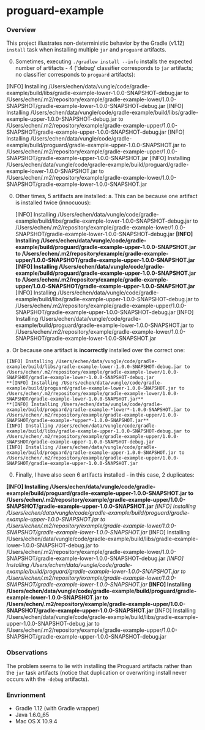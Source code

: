 # proguard-example

### Overview

This project illustrates non-deterministic behavior by the Gradle (v1.12) `install` task when installing multiple `jar` and `proguard` artifacts.

0. Sometimes, executing `./gradlew install --info` installs the expected number of artifacts - 4 ('debug' classifier corresponds to `jar` artifacts; no classifier corresponds to `proguard` artifacts):

  [INFO] Installing /Users/echen/data/vungle/code/gradle-example/build/libs/gradle-example-lower-1.0.0-SNAPSHOT-debug.jar to /Users/echen/.m2/repository/example/gradle-example-lower/1.0.0-SNAPSHOT/gradle-example-lower-1.0.0-SNAPSHOT-debug.jar
  [INFO] Installing /Users/echen/data/vungle/code/gradle-example/build/libs/gradle-example-upper-1.0.0-SNAPSHOT-debug.jar to /Users/echen/.m2/repository/example/gradle-example-upper/1.0.0-SNAPSHOT/gradle-example-upper-1.0.0-SNAPSHOT-debug.jar
  [INFO] Installing /Users/echen/data/vungle/code/gradle-example/build/proguard/gradle-example-upper-1.0.0-SNAPSHOT.jar to /Users/echen/.m2/repository/example/gradle-example-upper/1.0.0-SNAPSHOT/gradle-example-upper-1.0.0-SNAPSHOT.jar
  [INFO] Installing /Users/echen/data/vungle/code/gradle-example/build/proguard/gradle-example-lower-1.0.0-SNAPSHOT.jar to /Users/echen/.m2/repository/example/gradle-example-lower/1.0.0-SNAPSHOT/gradle-example-lower-1.0.0-SNAPSHOT.jar

0. Other times, 5 artifacts are installed:
  a. This can be because one artifact is installed twice (innocuous):

    [INFO] Installing /Users/echen/data/vungle/code/gradle-example/build/libs/gradle-example-lower-1.0.0-SNAPSHOT-debug.jar to /Users/echen/.m2/repository/example/gradle-example-lower/1.0.0-SNAPSHOT/gradle-example-lower-1.0.0-SNAPSHOT-debug.jar
    **[INFO] Installing /Users/echen/data/vungle/code/gradle-example/build/proguard/gradle-example-upper-1.0.0-SNAPSHOT.jar to /Users/echen/.m2/repository/example/gradle-example-upper/1.0.0-SNAPSHOT/gradle-example-upper-1.0.0-SNAPSHOT.jar**
    **[INFO] Installing /Users/echen/data/vungle/code/gradle-example/build/proguard/gradle-example-upper-1.0.0-SNAPSHOT.jar to /Users/echen/.m2/repository/example/gradle-example-upper/1.0.0-SNAPSHOT/gradle-example-upper-1.0.0-SNAPSHOT.jar**
    [INFO] Installing /Users/echen/data/vungle/code/gradle-example/build/libs/gradle-example-upper-1.0.0-SNAPSHOT-debug.jar to /Users/echen/.m2/repository/example/gradle-example-upper/1.0.0-SNAPSHOT/gradle-example-upper-1.0.0-SNAPSHOT-debug.jar
    [INFO] Installing /Users/echen/data/vungle/code/gradle-example/build/proguard/gradle-example-lower-1.0.0-SNAPSHOT.jar to /Users/echen/.m2/repository/example/gradle-example-lower/1.0.0-SNAPSHOT/gradle-example-lower-1.0.0-SNAPSHOT.jar
    
  a. Or because one artifact is **incorrectly** installed over the correct one:

    [INFO] Installing /Users/echen/data/vungle/code/gradle-example/build/libs/gradle-example-lower-1.0.0-SNAPSHOT-debug.jar to /Users/echen/.m2/repository/example/gradle-example-lower/1.0.0-SNAPSHOT/gradle-example-lower-1.0.0-SNAPSHOT-debug.jar
    **[INFO] Installing /Users/echen/data/vungle/code/gradle-example/build/proguard/gradle-example-lower-1.0.0-SNAPSHOT.jar to /Users/echen/.m2/repository/example/gradle-example-lower/1.0.0-SNAPSHOT/gradle-example-lower-1.0.0-SNAPSHOT.jar**
    **[INFO] Installing /Users/echen/data/vungle/code/gradle-example/build/proguard/gradle-example-*lower*-1.0.0-SNAPSHOT.jar to /Users/echen/.m2/repository/example/gradle-example-upper/1.0.0-SNAPSHOT/gradle-example-*upper*-1.0.0-SNAPSHOT.jar**
    [INFO] Installing /Users/echen/data/vungle/code/gradle-example/build/libs/gradle-example-upper-1.0.0-SNAPSHOT-debug.jar to /Users/echen/.m2/repository/example/gradle-example-upper/1.0.0-SNAPSHOT/gradle-example-upper-1.0.0-SNAPSHOT-debug.jar
    [INFO] Installing /Users/echen/data/vungle/code/gradle-example/build/proguard/gradle-example-upper-1.0.0-SNAPSHOT.jar to /Users/echen/.m2/repository/example/gradle-example-upper/1.0.0-SNAPSHOT/gradle-example-upper-1.0.0-SNAPSHOT.jar
  
0. Finally, I have also seen 6 artifacts installed - in this case, 2 duplicates:

  **[INFO] Installing /Users/echen/data/vungle/code/gradle-example/build/proguard/gradle-example-upper-1.0.0-SNAPSHOT.jar to /Users/echen/.m2/repository/example/gradle-example-upper/1.0.0-SNAPSHOT/gradle-example-upper-1.0.0-SNAPSHOT.jar**
  *[INFO] Installing /Users/echen/data/vungle/code/gradle-example/build/proguard/gradle-example-upper-1.0.0-SNAPSHOT.jar to /Users/echen/.m2/repository/example/gradle-example-lower/1.0.0-SNAPSHOT/gradle-example-lower-1.0.0-SNAPSHOT.jar*
  [INFO] Installing /Users/echen/data/vungle/code/gradle-example/build/libs/gradle-example-lower-1.0.0-SNAPSHOT-debug.jar to /Users/echen/.m2/repository/example/gradle-example-lower/1.0.0-SNAPSHOT/gradle-example-lower-1.0.0-SNAPSHOT-debug.jar
  *[INFO] Installing /Users/echen/data/vungle/code/gradle-example/build/proguard/gradle-example-lower-1.0.0-SNAPSHOT.jar to /Users/echen/.m2/repository/example/gradle-example-lower/1.0.0-SNAPSHOT/gradle-example-lower-1.0.0-SNAPSHOT.jar*
  **[INFO] Installing /Users/echen/data/vungle/code/gradle-example/build/proguard/gradle-example-lower-1.0.0-SNAPSHOT.jar to /Users/echen/.m2/repository/example/gradle-example-upper/1.0.0-SNAPSHOT/gradle-example-upper-1.0.0-SNAPSHOT.jar**
  [INFO] Installing /Users/echen/data/vungle/code/gradle-example/build/libs/gradle-example-upper-1.0.0-SNAPSHOT-debug.jar to /Users/echen/.m2/repository/example/gradle-example-upper/1.0.0-SNAPSHOT/gradle-example-upper-1.0.0-SNAPSHOT-debug.jar

### Observations

The problem seems to lie with installing the Proguard artifacts rather than the `jar` task artifacts (notice that duplication or overwriting install never occurs with the `-debug` artifacts).

### Envrionment

* Gradle 1.12 (with Gradle wrapper)
* Java 1.6.0_65
* Mac OS X 10.9.4

### 
